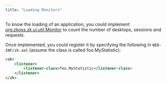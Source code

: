 ```yaml
---
title: "Loading Monitors"
---
```


To know the loading of an application, you could implement
[org.zkoss.zk.ui.util.Monitor](https://www.zkoss.org/javadoc/latest/zk/org/zkoss/zk/ui/util/Monitor.html) to
count the number of desktops, sessions and requests.

Once implemented, you could register it by specifying the following in
`WEB-INF/zk.xml` (assume the class is called foo.MyStatistic):

```xml
<zk>
    <listener>
        <listener-class>foo.MyStatistic</listener-class>
    </listener>
</zk>
```
